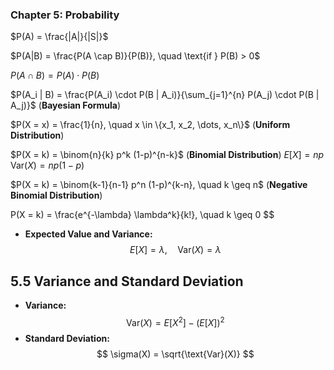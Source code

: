 ### Chapter 5: Probability
$P(A) = \frac{|A|}{|S|}$

$P(A|B) = \frac{P(A \cap B)}{P(B)}, \quad \text{if } P(B) > 0$

$P(A \cap B) = P(A) \cdot P(B)$

$P(A_i | B) = \frac{P(A_i) \cdot P(B | A_i)}{\sum_{j=1}^{n} P(A_j) \cdot P(B | A_j)}$ (**Bayesian Formula**)

$P(X = x) = \frac{1}{n}, \quad x \in \{x_1, x_2, \dots, x_n\}$ (**Uniform Distribution**)



$P(X = k) = \binom{n}{k} p^k (1-p)^{n-k}$ (**Binomial Distribution**)
$E[X] = np$
$\text{Var}(X) = np(1-p)$

$P(X = k) = \binom{k-1}{n-1} p^n (1-p)^{k-n}, \quad k \geq n$ (**Negative Binomial Distribution**)

  P(X = k) = \frac{e^{-\lambda} \lambda^k}{k!}, \quad k \geq 0
 $$
- **Expected Value and Variance:**
  $$
  E[X] = \lambda, \quad \text{Var}(X) = \lambda
 $$

## 5.5 Variance and Standard Deviation
- **Variance:**
  $$
  \text{Var}(X) = E[X^2] - (E[X])^2
 $$
- **Standard Deviation:**
  $$
  \sigma(X) = \sqrt{\text{Var}(X)}
 $$
